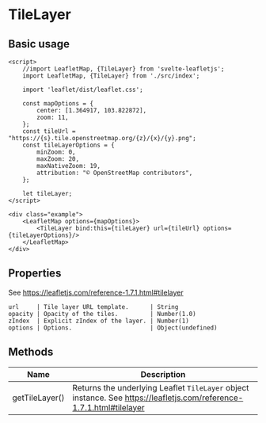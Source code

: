 # TileLayer

## Basic usage
```example height:400
<script>
    //import LeafletMap, {TileLayer} from 'svelte-leafletjs';
    import LeafletMap, {TileLayer} from './src/index';

    import 'leaflet/dist/leaflet.css';

    const mapOptions = {
        center: [1.364917, 103.822872],
        zoom: 11,
    };
    const tileUrl = "https://{s}.tile.openstreetmap.org/{z}/{x}/{y}.png";
    const tileLayerOptions = {
        minZoom: 0,
        maxZoom: 20,
        maxNativeZoom: 19,
        attribution: "© OpenStreetMap contributors",
    };

    let tileLayer;
</script>

<div class="example">
    <LeafletMap options={mapOptions}>
        <TileLayer bind:this={tileLayer} url={tileUrl} options={tileLayerOptions}/>
    </LeafletMap>
</div>
```

## Properties

See https://leafletjs.com/reference-1.7.1.html#tilelayer

```properties
url     | Tile layer URL template.      | String
opacity | Opacity of the tiles.         | Number(1.0)
zIndex  | Explicit zIndex of the layer. | Number(1)
options | Options.                      | Object(undefined)
```

## Methods

| Name           | Description |
|----------------|-------------|
| getTileLayer() | Returns the underlying Leaflet `TileLayer` object instance. See https://leafletjs.com/reference-1.7.1.html#tilelayer |
